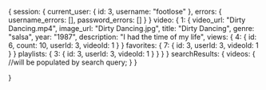 {
  session: {
    current_user: {
      id: 3,
      username: "footlose"
    },
    errors: {
      username_errors: [],
      password_errors: []
    }
  }
  video: {
    1: {
      video_url: "Dirty Dancing.mp4",
      image_url: "Dirty Dancing.jpg",
      title: "Dirty Dancing",
      genre: "salsa",
      year: "1987",
      description: "I had the time of my life",
      views: {
        4: {
          id: 6,
          count: 10,
          userId: 3,
          videoId: 1
        }
      }
      favorites: {
        7: {
          id: 3,
          userId: 3,
          videoId: 1
        }
      }
      playlists: {
        3: {
          id: 3,
          userId: 3,
          videoId: 1
        }
      }
    }
  }
  searchResults: {
    videos: {
      //will be populated by search query;
    }
  }


}
